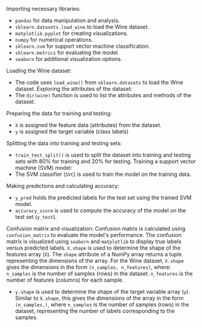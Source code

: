 Importing necessary libraries:
 - `pandas` for data manipulation and analysis.
 - `sklearn.datasets.load_wine` to load the Wine dataset.
 - `matplotlib.pyplot` for creating visualizations.
 - `numpy` for numerical operations.
 - `sklearn.svm` for support vector machine classification.
 - `sklearn.metrics` for evaluating the model.
 - `seaborn` for additional visualization options.

Loading the Wine dataset:
 - The code uses `load_wine()` from `sklearn.datasets` to load the Wine dataset.
Exploring the attributes of the dataset:
 - The `dir(wine)` function is used to list the attributes and methods of the dataset.

Preparing the data for training and testing:
 - `X` is assigned the feature data (attributes) from the dataset.
 - `y` is assigned the target variable (class labels)

Splitting the data into training and testing sets:
 - `train_test_split()` is used to split the dataset into training and testing sets with 80% for
training and 20% for testing.
Training a support vector machine (SVM) model:
 - The SVM classifier (`SVC`) is used to train the model on the training data.

Making predictions and calculating accuracy:
 - `y_pred` holds the predicted labels for the test set using the trained SVM model.
 - `accuracy_score` is used to compute the accuracy of the model on the test set (`y_test`).

Confusion matrix and visualization:
Confusion matrix is calculated using `confusion_matrix` to evaluate the model's
performance.
The confusion matrix is visualized using `seaborn` and `matplotlib` to display true labels
versus predicted labels.
`X.shape` is used to determine the shape of the features array (`X`). The `shape` attribute
of a NumPy array returns a tuple representing the dimensions of the array.
For the Wine dataset, `X.shape` gives the dimensions in the form `(n_samples, n_features)`,
where:
`n_samples` is the number of samples (rows) in the dataset.
`n_features` is the number of features (columns) for each sample.
 - `y.shape` is used to determine the shape of the target variable array (`y`). Similar to
`X.shape`, this gives the dimensions of the array in the form `(n_samples,)`, where
`n_samples` is the number of samples (rows) in the dataset, representing the number of
labels corresponding to the samples.
